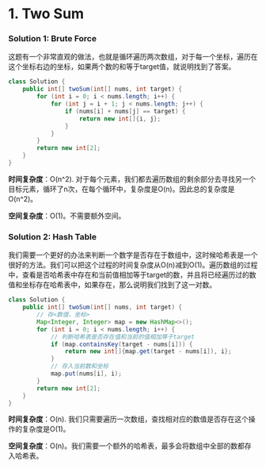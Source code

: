 # 1. Two Sum

### Solution 1: Brute Force

这题有一个非常直观的做法，也就是循环遍历两次数组，对于每一个坐标，遍历在这个坐标右边的坐标，如果两个数的和等于target值，就说明找到了答案。

```java
class Solution {
    public int[] twoSum(int[] nums, int target) {
        for (int i = 0; i < nums.length; i++) {
            for (int j = i + 1; j < nums.length; j++) {
                if (nums[i] + nums[j] == target) {
                    return new int[]{i, j};
                }
            }
        }
        return new int[2];
    }
}
```

**时间复杂度**：O(n^2). 对于每个元素，我们都去遍历数组的剩余部分去寻找另一个目标元素，循环了n次，在每个循环中，复杂度是O(n)。因此总的复杂度是O(n^2)。

**空间复杂度**：O(1)。不需要额外空间。

### Solution 2: Hash Table

我们需要一个更好的办法来判断一个数字是否存在于数组中，这时候哈希表是一个很好的方法。我们可以把这个过程的时间复杂度从O(n)减到O(1)。遍历数组的过程中，查看是否哈希表中存在和当前值相加等于target的数，并且将已经遍历过的数值和坐标存在哈希表中，如果存在，那么说明我们找到了这一对数。

```java
class Solution {
    public int[] twoSum(int[] nums, int target) {
        // 存<数值，坐标>
        Map<Integer, Integer> map = new HashMap<>();
        for (int i = 0; i < nums.length; i++) {
            // 判断哈希表是否存在值和当前的值相加等于target
            if (map.containsKey(target - nums[i])) {
                return new int[]{map.get(target - nums[i]), i};
            }
            // 存入当前数和坐标
            map.put(nums[i], i);
        }
        return new int[2];
    }
}
```

**时间复杂度**：O(n). 我们只需要遍历一次数组，查找相对应的数值是否存在这个操作的复杂度是O(1)。

**空间复杂度**：O(n)。我们需要一个额外的哈希表，最多会将数组中全部的数都存入哈希表。
